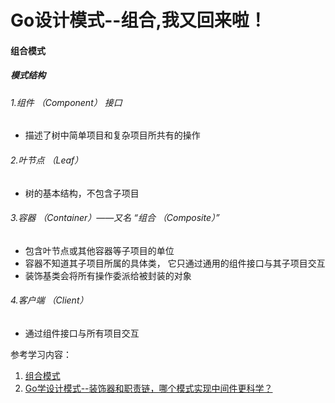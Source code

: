 # Go设计模式--组合,我又回来啦！

#### 组合模式
##### 模式结构

###### 1.组件 （Component） 接口
+ 描述了树中简单项目和复杂项目所共有的操作
###### 2.叶节点 （Leaf）
+ 树的基本结构，不包含子项目
###### 3.容器 （Container）——又名 “组合 （Composite）”
+ 包含叶节点或其他容器等子项目的单位
+ 容器不知道其子项目所属的具体类， 它只通过通用的组件接口与其子项目交互
+ 装饰基类会将所有操作委派给被封装的对象
###### 4.客户端 （Client）
+ 通过组件接口与所有项目交互

参考学习内容：
1. [组合模式](https://refactoringguru.cn/design-patterns/composite)
2. [Go学设计模式--装饰器和职责链，哪个模式实现中间件更科学？](https://mp.weixin.qq.com/s?__biz=MzUzNTY5MzU2MA==&mid=2247497282&idx=1&sn=0de76856e8649967bd3979cb122383fd&chksm=fa8327d5cdf4aec375fcae915f4eba2960b8f07f91b445f137319c81ea5a9ac4349f44d204d4&scene=178&cur_album_id=2531498848431669249#rd)